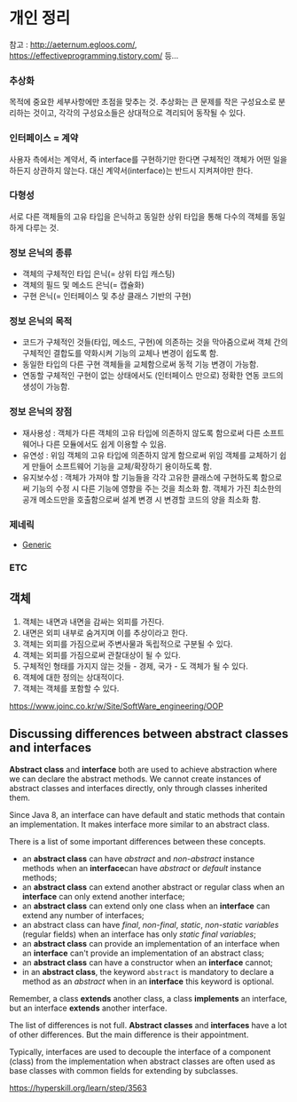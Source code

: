 # 개인 정리

참고 : http://aeternum.egloos.com/, https://effectiveprogramming.tistory.com/ 등...

### 추상화
목적에 중요한 세부사항에만 초점을 맞추는 것.
추상화는 큰 문제를 작은 구성요소로 분리하는 것이고, 각각의 구성요소들은 상대적으로 격리되어 동작될 수 있다.

### 인터페이스 = 계약
사용자 측에서는 계약서, 즉 interface를 구현하기만 한다면 구체적인 객체가 어떤 일을 하든지 상관하지 않는다. 대신 계약서(interface)는 반드시 지켜져야만 한다.

### 다형성
서로 다른 객체들의 고유 타입을 은닉하고 동일한 상위 타입을 통해 다수의 객체를 동일하게 다루는 것.

### 정보 은닉의 종류
- 객체의 구체적인 타입 은닉(= 상위 타입 캐스팅)
- 객체의 필드 및 메소드 은닉(= 캡슐화)
- 구현 은닉(= 인터페이스 및 추상 클래스 기반의 구현)

### 정보 은닉의 목적
- 코드가 구체적인 것들(타입, 메소드, 구현)에 의존하는 것을 막아줌으로써 객체 간의 구체적인 결합도를 약화시켜 기능의 교체나 변경이 쉽도록 함.
- 동일한 타입의 다른 구현 객체들을 교체함으로써 동적 기능 변경이 가능함.
- 연동할 구체적인 구현이 없는 상태에서도 (인터페이스 만으로) 정확한 연동 코드의 생성이 가능함.

### 정보 은닉의 장점

- 재사용성 : 객체가 다른 객체의 고유 타입에 의존하지 않도록 함으로써 다른 소프트웨어나 다른 모듈에서도 쉽게 이용할 수 있음.
- 유연성 : 위임 객체의 고유 타입에 의존하지 않게 함으로써 위임 객체를 교체하기 쉽게 만들어 소프트웨어 기능을 교체/확장하기 용이하도록 함.
- 유지보수성 : 객체가 가져야 할 기능들을 각각 고유한 클래스에 구현하도록 함으로써 기능의 수정 시 다른 기능에 영향을 주는 것을 최소화 함. 객체가 가진 최소한의 공개 메소드만을 호출함으로써 설계 변경 시 변경할 코드의 양을 최소화 함.

### 제네릭
- [Generic](generic.md)

### ETC

## 객체
1. 객체는 내면과 내면을 감싸는 외피를 가진다.
2. 내면은 외피 내부로 숨겨지며 이를 추상이라고 한다.
3. 객체는 외피를 가짐으로써 주변사물과 독립적으로 구분될 수 있다.
4. 객체는 외피를 가짐으로써 관찰대상이 될 수 있다.
5. 구체적인 형태를 가지지 않는 것들 - 경제, 국가 - 도 객체가 될 수 있다.
6. 객체에 대한 정의는 상대적이다.
7. 객체는 객체를 포함할 수 있다.

https://www.joinc.co.kr/w/Site/SoftWare_engineering/OOP


## Discussing differences between abstract classes and interfaces

**Abstract class** and **interface** both are used to achieve abstraction where we can declare the abstract methods. We cannot create instances of abstract classes and interfaces directly, only through classes inherited them.

Since Java 8, an interface can have default and static methods that contain an implementation. It makes interface more similar to an abstract class.

There is a list of some important differences between these concepts.

- an **abstract class** can have *abstract* and *non-abstract* instance methods when an **interface**can have *abstract* or *default* instance methods;
- an **abstract class** can extend another abstract or regular class when an **interface** can only extend another interface;
- an **abstract class** can extend only one class when an **interface** can extend any number of interfaces;
- an abstract class can have *final*, *non-final*, *static*, *non-static* *variables* (regular fields) when an interface has only *static final variables*;
- an **abstract class** can provide an implementation of an interface when an **interface** can't provide an implementation of an abstract class;
- an **abstract class** can have a constructor when an **interface** cannot;
- in an **abstract class**, the keyword `abstract` is mandatory to declare a method as an *abstract* when in an **interface** this keyword is optional.

Remember, a class **extends** another class, a class **implements** an interface, but an interface **extends** another interface.

The list of differences is not full. **Abstract classes** and **interfaces** have a lot of other differences. But the main difference is their appointment.

Typically, interfaces are used to decouple the interface of a component (class) from the implementation when abstract classes are often used as base classes with common fields for extending by subclasses.

https://hyperskill.org/learn/step/3563


